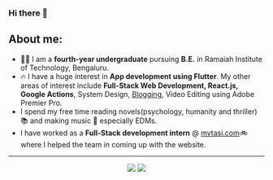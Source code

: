 ### Hi there 👋

## About me:
* :student: I am a <strong>fourth-year undergraduate</strong> pursuing <strong>B.E.</strong> in Ramaiah Institute of Technology, Bengaluru.
* :fire: I have a huge interest in <strong>App development using Flutter</strong>. My other areas of interest include <strong>Full-Stack Web Development, React.js, Google Actions</strong>, System Design, <a href="https://medium.com/@ujjwal.msrit"> Blogging</a>, Video Editing using Adobe Premier Pro.
* I spend my free time reading novels(psychology, humanity and thriller) :books: and making music :musical_note: especially EDMs.
* I have worked as a <strong>Full-Stack development intern</strong> @ <a href="http://mytasi.com">mytasi.com</a>:bike: where I helped the team in coming up with the website.


<hr>
<p align="center">


<p align="center">
        <a href="https://www.linkedin.com/in/ayush-ujjwal-15496016b/" alt="Linkedin"><img src="https://raw.githubusercontent.com/jayehernandez/jayehernandez/3f5402efef9a0ae89211a6e04609558e862ca616/readme/linkedin-fill.svg"></a>
    <a href="mailto:ujjwal.msrit@gmail.com" alt="Contact me"><img src="https://raw.githubusercontent.com/jayehernandez/jayehernandez/3f5402efef9a0ae89211a6e04609558e862ca616/readme/mail-fill.svg"></a>
      </p>
</p>
<!--
**ayush1612/ayush1612** is a ✨ _special_ ✨ repository because its `README.md` (this file) appears on your GitHub profile.

Here are some ideas to get you started:

- 🔭 I’m currently working on ...
- 🌱 I’m currently learning ...
- 👯 I’m looking to collaborate on ...
- 🤔 I’m looking for help with ...
- 💬 Ask me about ...
- 📫 How to reach me: ...
- 😄 Pronouns: ...
- ⚡ Fun fact: ...
-->
